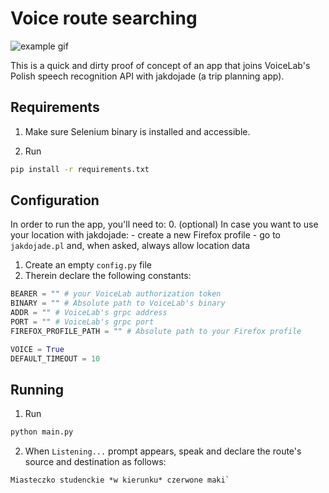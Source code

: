 # Voice route searching
![example gif](examples/example.gif)

This is a quick and dirty proof of concept of an app that joins VoiceLab's Polish speech recognition API with jakdojade (a trip planning app).

## Requirements
1. Make sure Selenium binary is installed and accessible.

2. Run
```bash
pip install -r requirements.txt
```

## Configuration

In order to run the app, you'll need to:
0. (optional) In case you want to use your location with jakdojade:
    - create a new Firefox profile
    - go to `jakdojade.pl` and, when asked, always allow location data
1. Create an empty `config.py` file
2. Therein declare the following constants:

```python
BEARER = "" # your VoiceLab authorization token
BINARY = "" # Absolute path to VoiceLab's binary
ADDR = "" # VoiceLab's grpc address
PORT = "" # VoiceLab's grpc port
FIREFOX_PROFILE_PATH = "" # Absolute path to your Firefox profile

VOICE = True
DEFAULT_TIMEOUT = 10

```

## Running

1. Run
```bash
python main.py
```
2. When `Listening...` prompt appears, speak and declare the route's source and destination as follows:
 ```
Miasteczko studenckie *w kierunku* czerwone maki`
```
 

